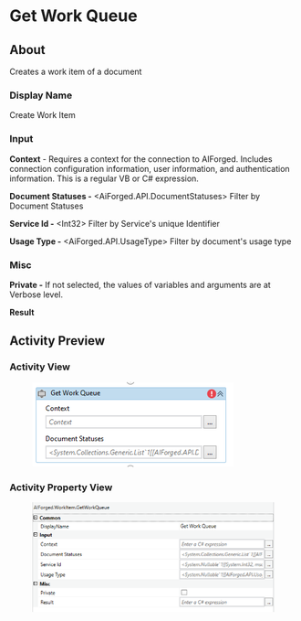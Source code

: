 # Get Work Queue

## About

Creates a work item of a document

### Display Name

Create Work Item

### Input

**Context** - Requires a context for the connection to AIForged. Includes connection configuration information, user information, and authentication information. This is a regular VB or C# expression.

**Document Statuses -** \<AiForged.API.DocumentStatuses> Filter by Document Statuses

**Service Id -** \<Int32> Filter by Service's unique Identifier

**Usage Type -** \<AiForged.API.UsageType> Filter by document's usage type

### Misc

**Private -** If not selected, the values of variables and arguments are at Verbose level.

**Result**

## Activity Preview

### Activity View

<figure><img src="../../.gitbook/assets/image (76).png" alt=""><figcaption></figcaption></figure>

### Activity Property View

<figure><img src="../../.gitbook/assets/image (10).png" alt=""><figcaption></figcaption></figure>
